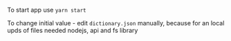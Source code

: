 To start app use `yarn start`

To change initial value - edit `dictionary.json` manually, because for an local upds of files needed nodejs, api and fs library
